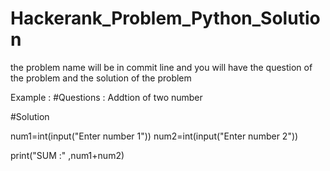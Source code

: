 


# Hackerank_Problem_Python_Solution
the problem name will be in commit line and you will have the question of the problem and the solution of the problem 

Example :
#Questions : Addtion  of two number 

#Solution  

num1=int(input("Enter number 1"))
num2=int(input("Enter number 2"))

print("SUM :" ,num1+num2)


